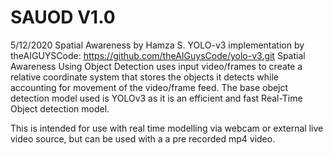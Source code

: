 # SAUOD V1.0
5/12/2020 
Spatial Awareness by Hamza S.
YOLO-v3 implementation by theAIGUYSCode: https://github.com/theAIGuysCode/yolo-v3.git
Spatial Awareness Using Object Detection uses input video/frames to create a relative coordinate system 
that stores the objects it detects while accounting for movement of the video/frame feed. 
The base obejct detection model used is YOLOv3 as it is an efficient and fast Real-Time Object detection model. 

This is intended for use with real time modelling via webcam or external live video source, but can be used
with a a pre recorded mp4 video. 

